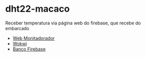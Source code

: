 # dht22-macaco
Receber temperatura via página web do firebase, que recebe do embarcado

- [Web Monitadorador](https://umsimplesrodrigo.github.io/dht22-macaco/)
- [Wokwi](https://wokwi.com/projects/425804100764032001)
- [Banco Firebase](https://wokwi.com/projects/425148074290018305)
